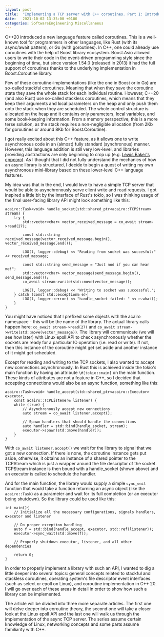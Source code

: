 ```yaml
---
layout: post
title:  "Implementing a TCP server with C++ coroutines. Part I: Introduction & Interface"
date:   2021-10-02 13:35:00 +0100
categories: SoftwareEngineering Miscellaneous
---
```


C++20 introduced a new language feature called coroutines. This is a well-known tool for programmers in other languages, like Rust (with its async/await pattern), or Go (with goroutines). In C++, one could already use coroutines with the help of Boost library ecosystem. Boost.Asio allowed users to write their code in the event-driven programming style since the beginning of time, but since version 1.54.0 (released in 2013) it had the full support of coroutines thanks to the underlying implementation in Boost.Coroutine library.

Few of these coroutine-implementations (like the one in Boost or in Go) are so-called stackful coroutines. Meaning that when they save the coroutine state they save the whole stack for each individual routine. However, C++20 (and also Rust) use so-called stackless coroutines, which means that they keep their arguments and local parameters on the heap and only push them onto the stack when they are scheduled. The whole control structure is allocated on the heap and it contains only parameters, local variables, and some book-keeping information. From a memory perspective, this is a more terse solution, as the stack requires a non-negligible allocation (from 2Kb for goroutines or around 8Kb for Boost.Coroutine).

I got really excited about this C++ feature, as it allows one to write asynchronous code in an (almost) fully standard (synchronous) manner. However, this language addition is still very low-level, and libraries providing abstractions are only beginning to crop up (e.g. [Lewis Baker's cppcoro](https://github.com/lewissbaker/cppcoro)). As I thought that I did not fully understand the mechanics of how an async library is structured, I decide to begin a quest of writing my own asynchronous mini-library based on these lower-level C++ language features. 

My idea was that in the end, I would love to have a simple TCP server that would be able to asynchronously serve client write and read requests. I got inspired a little bit by the interface of Rust's tokio, so I was thinking usage of the final user-facing library API might look something like this:

```
acairo::Task<void> handle_socket(std::shared_ptr<acairo::TCPStream> stream) {
    try {
        std::vector<char> vector_received_message = co_await stream->read(27);

        const std::string received_message(vector_received_message.begin(), vector_received_message.end());
        
        LOG(l, logger::debug) << "Reading from socket was succesful:" << received_message; 

        const std::string send_message = "Just nod if you can hear me!";
        std::vector<char> vector_message(send_message.begin(), send_message.end());
        co_await stream->write(std::move(vector_message));

        LOG(l, logger::debug) << "Writing to socket was successful."; 
    } catch (const std::exception& e){
        LOG(l, logger::error) << "handle_socket failed: " << e.what(); 
    }
}
```

You might have noticed that I prefixed some objects with the acairo namespace - this will be the name of the library. The actual library calls happen here: `co_await stream->read(27)` and `co_await stream->write(std::move(vector_message))`. The library will communicate (we will see how later) with Linux epoll API to check asynchronously whether the sockets are ready for a particular IO operation (i.e. read or write). If not, then this instance of the coroutine might get set aside and another instance of it might get scheduled.

Except for reading and writing to the TCP sockets, I also wanted to accept new connections asynchronously. In Rust this is achieved inside the tokio's main function by having an attribute `\#[tokio::main]` on the main function. These kinds of attributes are not a feature in C++, so I decided that accepting connections would also be an async function, something like this:

```
acairo::Task<void> handle_accept(std::shared_ptr<acairo::Executor> executor,
    const acairo::TCPListener& listener) {   
    while (true) {
        // Asynchronously accept new connections
        auto stream = co_await listener.accept();

        // Spawn handlers that should handle the connections
        auto handler = std::bind(handle_socket, stream);
        executor->spawn(std::move(handler));
    }
}
```

With `co_await listener.accept()` we wait for the library to signal that we got a new connection. If there is none, the coroutine instance gets put aside, otherwise, it obtains an instance of a shared pointer to the TCPStream which is just a wrapper around the file descriptor of the socket. TCPStream instance is then bound with a handle_socket (shown above) and an executor is called to schedule the handler.

And for the main function, the library would supply a simple `sync_wait` function that would take a function returning an async object (like the `acairo::Task`) as a parameter and wait for its full completion (or an executor being shutdown). So the library could be used like this:

```
int main(){
    // Initialize all the necessary configurations, signals handlers, executor and listener
    
    // Do proper exception handling
    auto f = std::bind(handle_accept, executor, std::ref(listener));
    executor->sync_wait(std::move(f));

    // Properly shutdown executor, listener, and all other dependencies 

    return 0;
}
```

In order to properly implement a library with such an API, I wanted to dig a little deeper into several topics: general concepts related to stackful and stackless coroutines, operating system's file descriptor event interfaces (such as select or epoll on Linux), and coroutine implementation in C++ 20. I will go over each of these areas in detail in order to show how such a library can be implemented.

The article will be divided into three more separate articles. The first one will delve deeper into coroutine theory, the second one will take a closer look at the Linux epoll API and the last one will walk us through the implementation of the async TCP server. The series assume certain knowledge of Linux, networking concepts and some parts assume familiarity with C++.